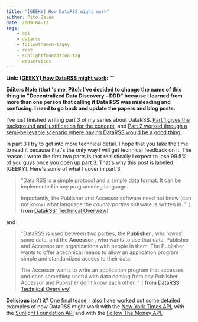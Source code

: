```yaml
---
title: "[GEEKY] How DataRSS might work"
author: Pito Salas
date: 2009-04-13
tags:
    - api
    - datarss
    - followthemon-tagey
    - rest
    - sunlightfoundation-tag
    - webservices
---
```


**Link: [[GEEKY] How DataRSS might work](None):** ""



**Editors Note (that 's me, Pito): I've decided to change the name of this
thing to "Decentralized Data Discovery - DDD" because I learned from more than
one person that calling it Data RSS was misleading and confusing. I need to go
back and update the papers and blog posts.**

I've just finished writing part 3 of my series about DataRSS. [Part 1 gives
the background and justification for the
concept](<http://www.scribd.com/doc/12866121/Data-Rss>), and [Part 2 worked
through a semi-believable scenario where having DataRSS would be a good
thing.](<http://www.scribd.com/doc/13583957/DataRSS-Case-Study>)

In part 3 I try to get into more technical detail. I hope that you take the
time to read it because that's the only way I will get technical feedback on
it. The reason I wrote the first two parts is that realistically I expect to
lose 99.5% of you guys once you open up part 3. That's why this post is
labeled [GEEKY]. Here's some of what I cover in part 3:

> "Data RSS is a simple protocol and a simple data format. It can be
> implemented in any programming language.
>
> Importantly, the Publisher and Accessor software need not know (can not
> know) what language the _counterparties_ software is written in. " (
> **from** [DataRSS: Technical
> Overview](<http://www.scribd.com/doc/14136777/DataRss-Tech-Overview>))

and

> "DataRSS is used between two parties, the **Publisher** , who ‘owns’ some
> data, and the **Accessor** , who wants to use that data. Publisher and
> Accessor are organizations with people in them. The Publisher wants to offer
> a technical means to allow an application program simple and standardized
> access to their data.
>
> The Accessor wants to write an application program that accesses and does
> something useful with data coming from any Publisher. Accessor and Publisher
> don’t know each other. " ( **from** [DataRSS: Technical
> Overview](<http://www.scribd.com/doc/14136777/DataRss-Tech-Overview>))

**Delicious** isn't it? One final tease, I also have worked out some detailed
examples of how DataRSS might work with the [New York Times
API,](<http://open.blogs.nytimes.com/>) with the [Sunlight Foundation
API](<http://www.sunlightfoundation.com/>) and with the [Follow The Money API.
](<http://www.followthemoney.org/>)



